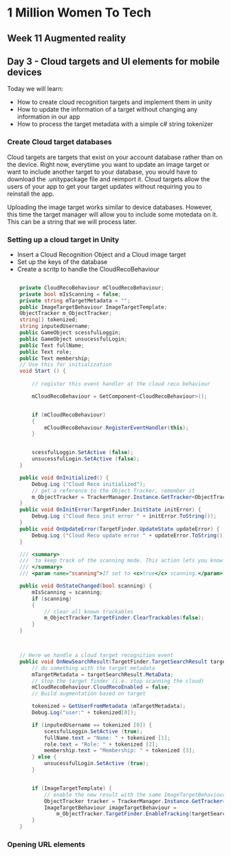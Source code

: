 
# 1 Million Women To Tech 

## Week 11 Augmented reality

## Day 3 - Cloud targets and UI elements for mobile devices

Today we will learn:

* How to create cloud recognition targets and implement them in unity
* How to update the information of a target without changing any information in our app
* How to process the target metadata with a simple c# string tokenizer

### Create Cloud target databases

Cloud targets are targets that exist on your account database rather than on the device. Right now, everytime you want to update an image target or want to include another target to your database, you would have to download the .unitypackage file and reimport it. Cloud targets allow the users of your app to get your target updates without requiring you to reinstall the app.

Uploading the image target works similar to device databases. However, this time the target manager will allow you to include some motedata on it. This can be a string that we will process later.

### Setting up a cloud target in Unity

* Insert a Cloud Recognition Object and a Cloud image target
* Set up the keys of the database
* Create a scritp to handle the CloudRecoBehaviour 

```csharp

	private CloudRecoBehaviour mCloudRecoBehaviour;
	private bool mIsScanning = false;
	private string mTargetMetadata = "";
	public ImageTargetBehaviour ImageTargetTemplate;
	ObjectTracker m_ObjectTracker;
	string[] tokenized;
	string inputedUsername;
	public GameObject scessfulLoggin;
	public GameObject unsucessfulLogin;
	public Text fullName;
	public Text role;
	public Text membership;
	// Use this for initialization
	void Start () {
		
		// register this event handler at the cloud reco behaviour

		mCloudRecoBehaviour = GetComponent<CloudRecoBehaviour>();


		if (mCloudRecoBehaviour)
		{
			mCloudRecoBehaviour.RegisterEventHandler(this);
		}


		scessfulLoggin.SetActive (false);
		unsucessfulLogin.SetActive (false);
	}

	public void OnInitialized() {
		Debug.Log ("Cloud Reco initialized");
		// get a reference to the Object Tracker, remember it
		m_ObjectTracker = TrackerManager.Instance.GetTracker<ObjectTracker>();
	}
	public void OnInitError(TargetFinder.InitState initError) {
		Debug.Log ("Cloud Reco init error " + initError.ToString());
	}
	public void OnUpdateError(TargetFinder.UpdateState updateError) {
		Debug.Log ("Cloud Reco update error " + updateError.ToString());
	}

	/// <summary>
	///  to keep track of the scanning mode. This action lets you know whether Vuforia is scanning the clou
	/// </summary>
	/// <param name="scanning">If set to <c>true</c> scanning.</param>

	public void OnStateChanged(bool scanning) {
		mIsScanning = scanning;
		if (scanning)
		{
			// clear all known trackables
			m_ObjectTracker.TargetFinder.ClearTrackables(false);
		}
	}



	// Here we handle a cloud target recognition event
	public void OnNewSearchResult(TargetFinder.TargetSearchResult targetSearchResult) {
		// do something with the target metadata
		mTargetMetadata = targetSearchResult.MetaData;
		// stop the target finder (i.e. stop scanning the cloud)
		mCloudRecoBehaviour.CloudRecoEnabled = false;
		// Build augmentation based on target

		tokenized = GetUserFromMetadata (mTargetMetadata);
		Debug.Log("user:" + tokenized[0]);

		if (inputedUsername == tokenized [0]) {
			scessfulLoggin.SetActive (true);
			fullName.text = "Name: " + tokenized [1];
			role.text = "Role: " + tokenized [2];
			membership.text = "Membership: " + tokenized [3];
		} else {
			unsucessfulLogin.SetActive (true);
		}


		if (ImageTargetTemplate) {
			// enable the new result with the same ImageTargetBehaviour:
			ObjectTracker tracker = TrackerManager.Instance.GetTracker<ObjectTracker>();
			ImageTargetBehaviour imageTargetBehaviour =
				m_ObjectTracker.TargetFinder.EnableTracking(targetSearchResult, ImageTargetTemplate.gameObject) as ImageTargetBehaviour;
		}
	}

```



### Opening URL elements 




